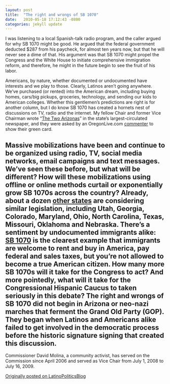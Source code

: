 ```yaml
---
layout: post
title:  "The right and wrongs of SB 1070"
date:   2010-05-18 17:12:43 -0800
categories: jekyll update
---
```

I was listening to a local Spanish-talk radio program, and the caller argued for why SB 1070 might be good. He argued that the federal government deducted $287 from his paycheck, for almost ten years now, but that he will never see a dime of that. His argument was that SB 1070 might propel the Congress and the White House to initiate comprehensive immigration reform, and therefore, he might in the future begin to see the fruit of his labor.

Americans, by nature, whether documented or undocumented have interests and we play to those. Clearly, Latinos aren’t going anywhere. We’ve purchased (or rented) into the American dream, including buying homes, cars/big pickups, groceries, technology, and sending our kids to American colleges. Whether this gentlemen’s predictions are right is for another column, but I do know SB 1070 has created a hornets nest of discussions on TV, radio and the internet. My fellow Chair and former Vice Chairman wrote “[The Two Arizonas](http://www.oregonlive.com/opinion/index.ssf/2010/05/the_two_arizonas.html)” in the state’s largest-circulated newspaper, and they were asked by an OregonLive.com [commenter](http://www.oregonlive.com/opinion/index.ssf/2010/05/the_two_arizonas.html#comments) to show their green card.

Massive mobilizations have been and continue to be organized using radio, TV, social media networks, email campaigns and text messages. We’ve seen these before, but what will be different? How will these mobilizations using offline or online methods curtail or exponentially grow SB 1070s across the country? Already, about a dozen [other states](https://en.wikipedia.org/wiki/Arizona_SB_1070) are considering similar legislation, including Utah, Georgia, Colorado, Maryland, Ohio, North Carolina, Texas, Missouri, Oklahoma and Nebraska. There’s a sentiment by undocumented immigrants alike: [SB 1070](https://en.wikipedia.org/wiki/Arizona_SB_1070) is the clearest example that immigrants are welcome to rent and buy in America, pay federal and sales taxes, but you’re not allowed to become a true American citizen. How many more SB 1070s will it take for the Congress to act? And more pointedly, what will it take for the Congressional Hispanic Caucus to taken seriously in this debate? The right and wrongs of SB 1070 did not begin in Arizona or neo-nazi marches that ferment the Grand Old Party (GOP). They began when Latinos and Americans alike failed to get involved in the democratic process before the historic signature signing that created this discussion.
---
Commissioner David Molina, a community activist, has served on the Commission since April 2006 and served as Vice Chair from July 1, 2008 to July 16, 2009.

[Originally posted on LatinoPoliticsBlog](http://latinopoliticsblog.com/2010/05/18/the-right-and-wrongs-of-sb-1070/)
